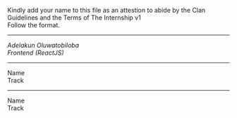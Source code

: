 Kindly add your name to this file as an attestion to abide by the Clan Guidelines and the Terms of The Internship v1
<br/> Follow the format.<br/> 
___
_Adelakun Oluwatobiloba_ <br/>
_Frontend (ReactJS)_
___
Name <br/>
Track
___
Name <br/>
Track

